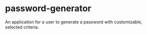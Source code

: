 # password-generator
An application for a user to generate a password with customizable, selected criteria.
